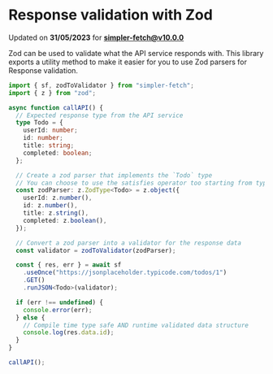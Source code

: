 # Response validation with Zod
Updated on **31/05/2023** for **simpler-fetch@v10.0.0**

Zod can be used to validate what the API service responds with. This library exports a utility method to make it easier for you to use Zod parsers for Response validation.

```typescript
import { sf, zodToValidator } from "simpler-fetch";
import { z } from "zod";

async function callAPI() {
  // Expected response type from the API service
  type Todo = {
    userId: number;
    id: number;
    title: string;
    completed: boolean;
  };

  // Create a zod parser that implements the `Todo` type
  // You can choose to use the satisfies operator too starting from typescript v4.9
  const zodParser: z.ZodType<Todo> = z.object({
    userId: z.number(),
    id: z.number(),
    title: z.string(),
    completed: z.boolean(),
  });

  // Convert a zod parser into a validator for the response data
  const validator = zodToValidator(zodParser);

  const { res, err } = await sf
    .useOnce("https://jsonplaceholder.typicode.com/todos/1")
    .GET()
    .runJSON<Todo>(validator);

  if (err !== undefined) {
    console.error(err);
  } else {
    // Compile time type safe AND runtime validated data structure
    console.log(res.data.id);
  }
}

callAPI();
```
